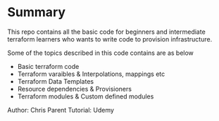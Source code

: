 # Summary

This repo contains all the basic code for beginners and intermediate terraform learners who wants to write code to provision infrastructure.

Some of the topics described in this code contains are as below

- Basic terraform code
- Terraform varaibles & Interpolations, mappings etc 
- Terraform Data Templates
- Resource dependencies & Provisioners
- Terraform modules & Custom defined modules

Author: Chris Parent
Tutorial: Udemy
